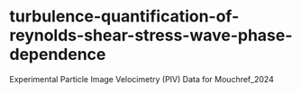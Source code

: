 # turbulence-quantification-of-reynolds-shear-stress-wave-phase-dependence
Experimental Particle Image Velocimetry (PIV) Data for Mouchref_2024
